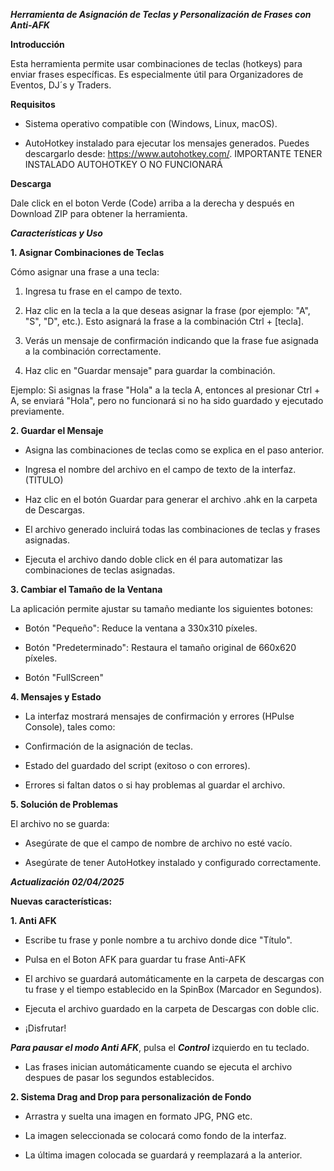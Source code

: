   ***Herramienta de Asignación de Teclas y Personalización de Frases con Anti-AFK***   
 
 
  **Introducción**
 
  Esta herramienta permite usar combinaciones de teclas (hotkeys) para enviar frases específicas. Es especialmente útil para Organizadores de Eventos, DJ´s y Traders.
 
  **Requisitos**
 
 - Sistema operativo compatible con (Windows, Linux, macOS).
 
 - AutoHotkey instalado para ejecutar los mensajes generados. Puedes descargarlo desde: https://www.autohotkey.com/.  IMPORTANTE TENER INSTALADO AUTOHOTKEY O NO FUNCIONARÁ
 
 **Descarga**
 
  Dale click en el boton Verde (Code) arriba a la derecha y después en Download ZIP para obtener la herramienta.

 ***Características y Uso***

 **1. Asignar Combinaciones de Teclas**

Cómo asignar una frase a una tecla:

1. Ingresa tu frase en el campo de texto.

2. Haz clic en la tecla a la que deseas asignar la frase (por ejemplo: "A", "S", "D", etc.). Esto asignará la frase a la combinación Ctrl + [tecla].

3. Verás un mensaje de confirmación indicando que la frase fue asignada a la combinación correctamente.

4. Haz clic en "Guardar mensaje" para guardar la combinación.

 Ejemplo:
 Si asignas la frase "Hola" a la tecla A, entonces al presionar Ctrl + A, se enviará "Hola", pero no funcionará si no ha sido guardado y ejecutado previamente.

 **2. Guardar el Mensaje**

- Asigna las combinaciones de teclas como se explica en el paso anterior.

- Ingresa el nombre del archivo en el campo de texto de la interfaz. (TITULO)

- Haz clic en el botón Guardar para generar el archivo .ahk en la carpeta de Descargas.

- El archivo generado incluirá todas las combinaciones de teclas y frases asignadas.

- Ejecuta el archivo dando doble click en él para automatizar las combinaciones de teclas asignadas.

 **3. Cambiar el Tamaño de la Ventana**

 La aplicación permite ajustar su tamaño mediante los siguientes botones:

- Botón "Pequeño": Reduce la ventana a 330x310 píxeles.

- Botón "Predeterminado": Restaura el tamaño original de 660x620 píxeles.

- Botón "FullScreen"


 **4. Mensajes y Estado**

- La interfaz mostrará mensajes de confirmación y errores (HPulse Console), tales como:

- Confirmación de la asignación de teclas.

- Estado del guardado del script (exitoso o con errores).

- Errores si faltan datos o si hay problemas al guardar el archivo.

 **5. Solución de Problemas**

 El archivo no se guarda:

- Asegúrate de que el campo de nombre de archivo no esté vacío.

- Asegúrate de tener AutoHotkey instalado y configurado correctamente.


 ***Actualización 02/04/2025*** 
 

 **Nuevas características:**

 **1. Anti AFK**

- Escribe tu frase y ponle nombre a tu archivo donde dice "Título".

- Pulsa en el Boton AFK para guardar tu frase Anti-AFK

- El archivo se guardará automáticamente en la carpeta de descargas con tu frase y el tiempo establecido en la SpinBox (Marcador en Segundos).

- Ejecuta el archivo guardado en la carpeta de Descargas con doble clic.

- ¡Disfrutar!

 ***Para pausar el modo Anti AFK***, pulsa el ***Control*** izquierdo en tu teclado.

- Las frases inician automáticamente cuando se ejecuta el archivo despues de pasar los segundos establecidos.

 **2. Sistema Drag and Drop para personalización de Fondo**

- Arrastra y suelta una imagen en formato JPG, PNG etc.

- La imagen seleccionada se colocará como fondo de la interfaz.

- La última imagen colocada se guardará y reemplazará a la anterior.



